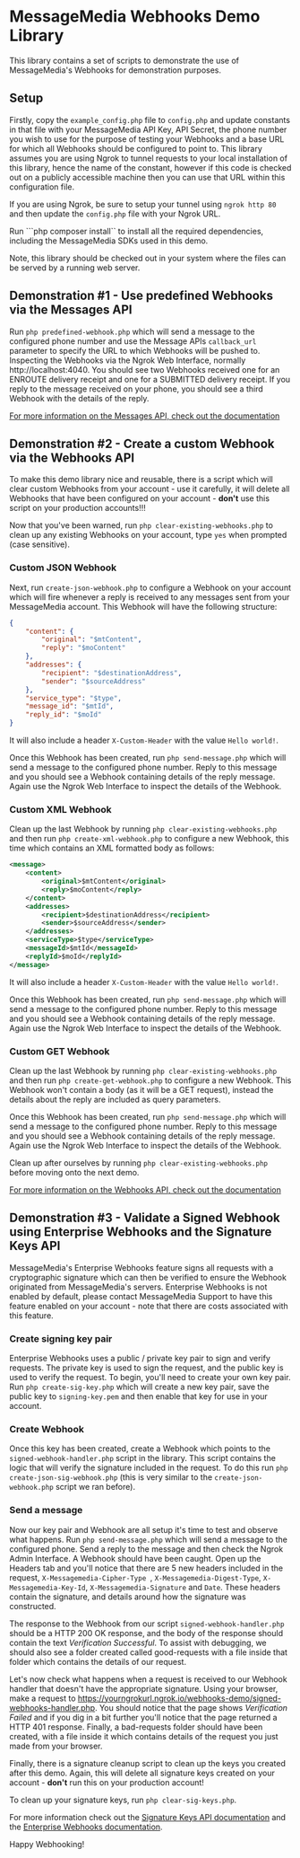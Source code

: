 # MessageMedia Webhooks Demo Library
This library contains a set of scripts to demonstrate the use of MessageMedia's Webhooks for demonstration purposes.

## Setup

Firstly, copy the ```example_config.php``` file to ```config.php``` and update constants in that file with your MessageMedia API Key, API Secret, the phone number you wish to use for the purpose of testing your Webhooks and a base URL for which all Webhooks should be configured to point to. This library assumes you are using Ngrok to tunnel requests to your local installation of this library, hence the name of the constant, however if this code is checked out on a publicly accessible machine then you can use that URL within this configuration file.

If you are using Ngrok, be sure to setup your tunnel using ```ngrok http 80``` and then update the ```config.php``` file with your Ngrok URL.

Run ```php composer install`` to install all the required dependencies, including the MessageMedia SDKs used in this demo.

Note, this library should be checked out in your system where the files can be served by a running web server.

## Demonstration #1 - Use predefined Webhooks via the Messages API

Run ```php predefined-webhook.php``` which will send a message to the configured phone number and use the Message APIs ```callback_url``` parameter to specify the URL to which Webhooks will be pushed to. Inspecting the Webhooks via the Ngrok Web Interface, normally http://localhost:4040. You should see two Webhooks received one for an ENROUTE delivery receipt and one for a SUBMITTED delivery receipt. If you reply to the message received on your phone, you should see a third Webhook with the details of the reply.

[For more information on the Messages API, check out the documentation](https://developers.messagemedia.com/code/messages-api-documentation/)

## Demonstration #2 - Create a custom Webhook via the Webhooks API

To make this demo library nice and reusable, there is a script which will clear custom Webhooks from your account - use it carefully, it will delete all Webhooks that have been configured on your account - **don't** use this script on your production accounts!!!

Now that you've been warned, run ```php clear-existing-webhooks.php``` to clean up any existing Webhooks on your account, type ```yes``` when prompted (case sensitive).

### Custom JSON Webhook

Next, run ```create-json-webhook.php``` to configure a Webhook on your account which will fire whenever a reply is received to any messages sent from your MessageMedia account. This Webhook will have the following structure:

```json
{
	"content": {
		"original": "$mtContent",
		"reply": "$moContent"
	},
	"addresses": {
		"recipient": "$destinationAddress",
		"sender": "$sourceAddress"
	},
	"service_type": "$type",
	"message_id": "$mtId",
	"reply_id": "$moId"
}
```

It will also include a header `X-Custom-Header` with the value `Hello world!`.

Once this Webhook has been created, run `php send-message.php` which will send a message to the configured phone number. Reply to this message and you should see a Webhook containing details of the reply message. Again use the Ngrok Web Interface to inspect the details of the Webhook.

### Custom XML Webhook

Clean up the last Webhook by running `php clear-existing-webhooks.php` and then run `php create-xml-webhook.php` to configure a new Webhook, this time which contains an XML formatted body as follows:

```xml
<message>
    <content>
        <original>$mtContent</original>
        <reply>$moContent</reply>
    </content>
    <addresses>
        <recipient>$destinationAddress</recipient>
        <sender>$sourceAddress</sender>
    </addresses>
    <serviceType>$type</serviceType>
    <messageId>$mtId</messageId>
    <replyId>$moId</replyId>
</message>
```

It will also include a header `X-Custom-Header` with the value `Hello world!`.

Once this Webhook has been created, run `php send-message.php` which will send a message to the configured phone number. Reply to this message and you should see a Webhook containing details of the reply message. Again use the Ngrok Web Interface to inspect the details of the Webhook.

### Custom GET Webhook

Clean up the last Webhook by running `php clear-existing-webhooks.php` and then run `php create-get-webhook.php` to configure a new Webhook. This Webhook won't contain a body (as it will be a GET request), instead the details about the reply are included as query parameters.

Once this Webhook has been created, run `php send-message.php` which will send a message to the configured phone number. Reply to this message and you should see a Webhook containing details of the reply message. Again use the Ngrok Web Interface to inspect the details of the Webhook.

Clean up after ourselves by running `php clear-existing-webhooks.php` before moving onto the next demo.

[For more information on the Webhooks API, check out the documentation](https://developers.messagemedia.com/code/webhooks-api-documentation)

## Demonstration #3 - Validate a Signed Webhook using Enterprise Webhooks and the Signature Keys API

MessageMedia's Enterprise Webhooks feature signs all requests with a cryptographic signature which can then be verified to ensure the Webhook originated from MessageMedia's servers. Enterprise Webhooks is not enabled by default, please contact MessageMedia Support to have this feature enabled on your account - note that there are costs associated with this feature.

### Create signing key pair

Enterprise Webhooks uses a public / private key pair to sign and verify requests. The private key is used to sign the request, and the public key is used to verify the request. To begin, you'll need to create your own key pair. Run `php create-sig-key.php` which will create a new key pair, save the public key to `signing-key.pem` and then enable that key for use in your account.

### Create Webhook

Once this key has been created, create a Webhook which points to the `signed-webhook-handler.php` script in the library. This script contains the logic that will verify the signature included in the request. To do this run `php create-json-sig-webhook.php` (this is very similar to the `create-json-webhook.php` script we ran before).

### Send a message

Now our key pair and Webhook are all setup it's time to test and observe what happens. Run `php send-message.php` which will send a message to the configured phone. Send a reply to the message and then check the Ngrok Admin Interface. A Webhook should have been caught. Open up the Headers tab and you'll notice that there are 5 new headers included in the request, `X-Messagemedia-Cipher-Type `, `X-Messagemedia-Digest-Type`, `X-Messagemedia-Key-Id`, `X-Messagemedia-Signature` and `Date`. These headers contain the signature, and details around how the signature was constructed. 

The response to the Webhook from our script `signed-webhook-handler.php` should be a HTTP 200 OK response, and the body of the response should contain the text _Verification Successful_. To assist with debugging, we should also see a folder created called good-requests with a file inside that folder which contains the details of our request.

Let's now check what happens when a request is received to our Webhook handler that doesn't have the appropriate signature. Using your browser, make a request to https://yourngrokurl.ngrok.io/webhooks-demo/signed-webhooks-handler.php. You should notice that the page shows _Verification Failed_ and if you dig in a bit further you'll notice that the page returned a HTTP 401 response. Finally, a bad-requests folder should have been created, with a file inside it which contains details of the request you just made from your browser.

Finally, there is a signature cleanup script to clean up the keys you created after this demo. Again, this will delete all signature keys created on your account - **don't** run this on your production account!

To clean up your signature keys, run `php clear-sig-keys.php`.

For more information check out the [Signature Keys API documentation](https://developers.messagemedia.com/code/signature-key-management-api-documentation) and the [Enterprise Webhooks documentation](https://developers.messagemedia.com/code/enterprise-webhooks-api-documentation).

Happy Webhooking!